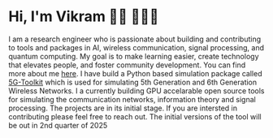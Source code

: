 # Hi, I'm Vikram 👋🏾 👩🏾‍💻


I am a research engineer who is passionate about building and contributing to tools and packages in AI, wireless communication, signal processing, and quantum computing. My goal is to make learning easier, create technology that elevates people, and foster community development. You can find more about me  <a href="https://vikramsinghanttal.github.io/IIT-Kanpur/">here</a>. I have build a Python based simulation package called <a href="https://gigayasawireless.github.io/toolkit5G/">5G-Toolkit</a> which is used for simulating 5th Generation and 6th Generation Wireless Networks. I a currently building GPU accelarable open source tools for simulating the communication networks, information theory and signal processing. The projects are in its initial stage. If you are intersted in contributing please feel free to reach out. The initial versions of the tool will be out in 2nd quarter of 2025
